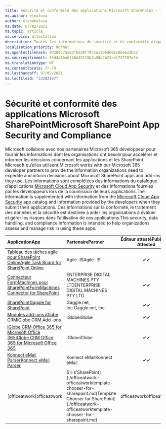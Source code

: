```yaml
---
title: Sécurité et conformité des applications Microsoft SharePoint - Toutes les applications
ms.author: elmalova
author: elenamalova
ms.date: 07/02/2021
ms.topic: article
ms.service: attestation
description: Toutes les informations de sécurité et de conformité disponibles pour toutes les applications SharePoint Microsoft.
localization_priority: Normal
ms.openlocfilehash: 0428457aa03f6a29ff9c6e1306d602c8bee22ba2
ms.sourcegitcommit: 65d4afba6f46d45315b2a90d2b21ce1737707e7b
ms.translationtype: MT
ms.contentlocale: fr-FR
ms.lasthandoff: 07/02/2021
ms.locfileid: "53282107"
---
```

# <a name="microsoft-sharepoint-app-security-and-compliance"></a><span data-ttu-id="46270-103">Sécurité et conformité des applications Microsoft SharePoint</span><span class="sxs-lookup"><span data-stu-id="46270-103">Microsoft SharePoint App Security and Compliance</span></span>

<span data-ttu-id="46270-104">Microsoft collabore avec nos partenaires Microsoft 365 développeur pour fournir les informations dont les organisations ont besoin pour accélérer et informer les décisions concernant les applications et les SharePoint Microsoft qu’elles utilisent.</span><span class="sxs-lookup"><span data-stu-id="46270-104">Microsoft works with our Microsoft 365 developer partners to provide the information organizations need to expedite and inform decisions about Microsoft SharePoint apps and add-ins they use.</span></span> <span data-ttu-id="46270-105">Les informations sont complétées des informations du catalogue d’applications [Microsoft Cloud App Security](https://www.microsoft.com/en-us/enterprise-mobility-security/cloud-app-security) et des informations fournies par les développeurs lors de la soumission de leurs applications.</span><span class="sxs-lookup"><span data-stu-id="46270-105">The information is supplemented with information from the [Microsoft Cloud App Security](https://www.microsoft.com/en-us/enterprise-mobility-security/cloud-app-security) app catalog and information provided by the developers when they submit their applications.</span></span> <span data-ttu-id="46270-106">Ces informations sur la conformité, le traitement des données et la sécurité est destinée à aider les organisations à évaluer et gérer les risques dans l’utilisation de ces applications.</span><span class="sxs-lookup"><span data-stu-id="46270-106">This security, data handling, and compliance information is intended to help organizations assess and manage risk in using these apps.</span></span>

| <span data-ttu-id="46270-107">**Application**</span><span class="sxs-lookup"><span data-stu-id="46270-107">**App**</span></span> | <span data-ttu-id="46270-108">**Partenaire**</span><span class="sxs-lookup"><span data-stu-id="46270-108">**Partner**</span></span> | <span data-ttu-id="46270-109">**Éditeur attesté**</span><span class="sxs-lookup"><span data-stu-id="46270-109">**Publisher Attested**</span></span> | <span data-ttu-id="46270-110">**Certifié**</span><span class="sxs-lookup"><span data-stu-id="46270-110">**Certified**</span></span> |
|:--------|:------------|:----------------------:|:-------------:|
| [<span data-ttu-id="46270-111">Tableau des tâches agile pour SharePoint Online</span><span class="sxs-lookup"><span data-stu-id="46270-111">Agile Task Board for SharePoint Online</span></span>](./agile-is-task-board-for-sharepoint-online.md) | <span data-ttu-id="46270-112">Agile-IS</span><span class="sxs-lookup"><span data-stu-id="46270-112">Agile-IS</span></span> | <span data-ttu-id="46270-113">**✓**</span><span class="sxs-lookup"><span data-stu-id="46270-113">**✓**</span></span> |  |
| [<span data-ttu-id="46270-114">Connecteur FormMachines pour SharePoint</span><span class="sxs-lookup"><span data-stu-id="46270-114">FormMachines Connector for SharePoint</span></span>](./enterprise-digital-machines-pty-ltd-formmachines-connector-for-sharepoint.md) | <span data-ttu-id="46270-115">ENTERPRISE DIGITAL MACHINES PTY LTD</span><span class="sxs-lookup"><span data-stu-id="46270-115">ENTERPRISE DIGITAL MACHINES PTY LTD</span></span> | <span data-ttu-id="46270-116">**✓**</span><span class="sxs-lookup"><span data-stu-id="46270-116">**✓**</span></span> |  |
| [<span data-ttu-id="46270-117">SharePoint</span><span class="sxs-lookup"><span data-stu-id="46270-117">Gaggle for SharePoint</span></span>](./gagglenet-inc-gaggle-for-sharepoint.md) | <span data-ttu-id="46270-118">Gaggle.net, Inc.</span><span class="sxs-lookup"><span data-stu-id="46270-118">Gaggle.net, Inc.</span></span> | <span data-ttu-id="46270-119">**✓**</span><span class="sxs-lookup"><span data-stu-id="46270-119">**✓**</span></span> |  |
| [<span data-ttu-id="46270-120">Modules add-ons iGlobe CRM</span><span class="sxs-lookup"><span data-stu-id="46270-120">iGlobe CRM Add-ons</span></span>](./iglobe-crm-add-ons.md) | <span data-ttu-id="46270-121">iGlobe</span><span class="sxs-lookup"><span data-stu-id="46270-121">iGlobe</span></span> | <span data-ttu-id="46270-122">**✓**</span><span class="sxs-lookup"><span data-stu-id="46270-122">**✓**</span></span> | <img alt="Certified application badge" src="../media/certified-badge.png" height="25" width="25" /> |
| [<span data-ttu-id="46270-123">IGlobe CRM Office 365 for Microsoft Office 365</span><span class="sxs-lookup"><span data-stu-id="46270-123">iGlobe CRM Office 365 for Microsoft Office 365</span></span>](./iglobe-crm-office-365-for-microsoft.md) | <span data-ttu-id="46270-124">iGlobe</span><span class="sxs-lookup"><span data-stu-id="46270-124">iGlobe</span></span> | <span data-ttu-id="46270-125">**✓**</span><span class="sxs-lookup"><span data-stu-id="46270-125">**✓**</span></span> | <img alt="Certified application badge" src="../media/certified-badge.png" height="25" width="25" /> |
| [<span data-ttu-id="46270-126">Konnect eMail Parser</span><span class="sxs-lookup"><span data-stu-id="46270-126">Konnect eMail Parser</span></span>](./konnect-email-parser.md) | <span data-ttu-id="46270-127">Konnect eMail</span><span class="sxs-lookup"><span data-stu-id="46270-127">Konnect eMail</span></span> | <span data-ttu-id="46270-128">**✓**</span><span class="sxs-lookup"><span data-stu-id="46270-128">**✓**</span></span> |  |
| <span data-ttu-id="46270-129">[officeatwork</span><span class="sxs-lookup"><span data-stu-id="46270-129">[officeatwork</span></span> | <span data-ttu-id="46270-130">S’il s’SharePoint](./officeatwork-officeatworktemplate-chooser-for-sharepoint.md)</span><span class="sxs-lookup"><span data-stu-id="46270-130">Template Chooser for SharePoint](./officeatwork-officeatworktemplate-chooser-for-sharepoint.md)</span></span> | <span data-ttu-id="46270-131">officeatwork</span><span class="sxs-lookup"><span data-stu-id="46270-131">officeatwork</span></span> | <span data-ttu-id="46270-132">**✓**</span><span class="sxs-lookup"><span data-stu-id="46270-132">**✓**</span></span> | <img alt="Certified application badge" src="../media/certified-badge.png" height="25" width="25" /> |
